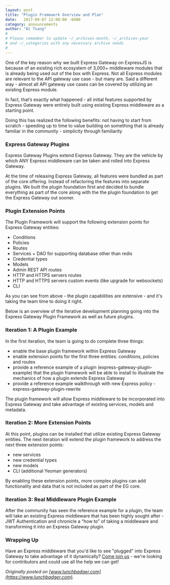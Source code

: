 ```yaml
---
layout: post
title: "Plugin Framework Overview and Plan"
date:   2017-09-07 12:00:00 -0400
category: announcements
author: "Al Tsang"
#
# Please remember to update ~/_archives-month, ~/_archives-year
# and ~/_categories with any necessary archive needs
#
---
```

One of the key reason why we built Express Gateway on ExpressJS is because of an existing rich ecosystem of 3,000+ middleware modules that is already being used out of the box with Express.  Not all Express modules are relevant to the API gateway use case - but many are. Said a different way - almost all API gateway use cases can be covered by utilizing an existing Express module.
<!--excerpt-->

In fact, that’s exactly what happened - all initial features supported by Express Gateway were entirely built using existing Express middleware as a starting point.

Doing this has realized the following benefits:
not having to start from scratch - speeding up to time to value
building on something that is already familiar in the community - simplicity through familiarity

### Express Gateway Plugins
Express Gateway Plugins extend Express Gateway.  They are the vehicle by which ANY Express middleware can be taken and rolled into Express Gateway.

At the time of releasing Express Gateway, all features were bundled as part of the core offering.  Instead of refactoring the features into separate plugins. We built the plugin foundation first and decided to bundle everything as part of the core along with the the plugin foundation to get the Express Gateway out sooner.

### Plugin Extension Points
The Plugin Framework will support the following extension points for Express Gateway entities:
* Conditions
* Policies
* Routes
* Services + DAO for supporting database other than redis
* Credential types
* Models
* Admin REST API routes
* HTTP and HTTPS servers routes
* HTTP and HTTPS servers custom events (like upgrade for websockets)
* CLI

As you can see from above - the plugin capabilities are extensive - and it's taking the team time to doing it right.

Below is an overview of the iterative development planning going into the Express Gateway Plugin Framework as well as future plugins.

### Iteration 1: A Plugin Example
In the first iteration, the team is going to do complete three things:

* enable the base plugin framework within Express Gateway
* enable extension points for the first three entities: conditions, policies and routes
* provide a reference example of a plugin (express-gateway-plugin-example) that the plugin framework will be able to install to illustrate the mechanics of how a plugin extends Express Gateway
* provide a reference example walkthrough with new Express policy - express-gateway-plugin-rewrite

The plugin framework will allow Express middleware to be incorporated into Express Gateway and take advantage of existing services, models and metadata.

### Iteration 2: More Extension Points
At this point, plugins can be installed that utilize existing Express Gateway entities. The next iteration will extend the plugin framework to address the next three extension points:
* new services
* new credential types
* new models
* CLI (additional Yeoman generators)

By enabling these extension points, more complex plugins can add functionality and data that is not included as part of the EG core.

### Iteration 3: Real Middleware Plugin Example
After the community has seen the reference example for a plugin, the team will take an existing Express middleware that has been highly sought after - JWT Authentication and chronicle a “how to” of taking a middleware and transforming it into an Express Gateway plugin.

### Wrapping Up
Have an Express middleware that you'd like to see "plugged" into Express Gateway to take advantage of it dynamically? [Come join us](https://www.express-gateway.io/resources/#community) - we're looking for contributors and could use all the help we can get!

_Originally posted on [www.lunchbadger.com](https://www.lunchbadger.com)._


